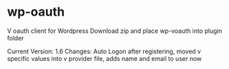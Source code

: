 # wp-oauth
V oauth client for Wordpress
Download zip and place wp-voauth into plugin folder

Current Version: 1.6
  Changes:  Auto Logon after registering, moved v specific values into v provider file, adds name and email to user now
